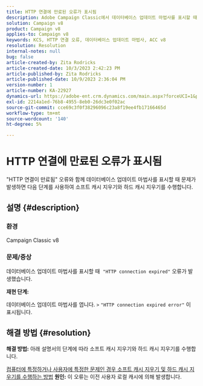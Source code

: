 ```yaml
---
title: HTTP 연결에 만료된 오류가 표시됨
description: Adobe Campaign Classic에서 데이터베이스 업데이트 마법사를 표시할 때 "HTTP 연결 만료 오류"를 수정하는 방법을 알아봅니다.
solution: Campaign v8
product: Campaign v8
applies-to: Campaign v8
keywords: KCS, HTTP 연결 오류, 데이터베이스 업데이트 마법사, ACC v8
resolution: Resolution
internal-notes: null
bug: false
article-created-by: Zita Rodricks
article-created-date: 10/3/2023 2:42:23 PM
article-published-by: Zita Rodricks
article-published-date: 10/9/2023 2:36:04 PM
version-number: 1
article-number: KA-22927
dynamics-url: https://adobe-ent.crm.dynamics.com/main.aspx?forceUCI=1&pagetype=entityrecord&etn=knowledgearticle&id=f0bd8a0c-fb61-ee11-be6e-6045bd006268
exl-id: 2214a1ed-76b8-4955-8eb0-26dc3e0f02ac
source-git-commit: cce69c3f0f38296096c23a8f19ee4fb17166465d
workflow-type: tm+mt
source-wordcount: '140'
ht-degree: 5%

---
```


# HTTP 연결에 만료된 오류가 표시됨


&quot;HTTP 연결이 만료됨&quot; 오류와 함께 데이터베이스 업데이트 마법사를 표시할 때 문제가 발생하면 다음 단계를 사용하여 소프트 캐시 지우기와 하드 캐시 지우기를 수행합니다.

## 설명 {#description}


### <b>환경</b>

Campaign Classic v8



### <b>문제/증상</b>

데이터베이스 업데이트 마법사를 표시할 때  `"HTTP connection expired"` 오류가 발생했습니다.

<b>재현 단계:</b>

데이터베이스 업데이트 마법사를 엽니다. `>`  `"HTTP connection expired error"` 이 표시됩니다.


## 해결 방법 {#resolution}

<b>해결 방법:</b>
아래 설명서의 단계에 따라 소프트 캐시 지우기와 하드 캐시 지우기를 수행합니다.

[컴퓨터에 특정하거나 사용자에 특정한 문제인 경우 소프트 캐시 지우기 및 하드 캐시 지우기를 수행하는 방법](https://experienceleague.adobe.com/docs/campaign-classic/using/getting-started/starting-with-adobe-campaign/faq/faq-campaign-config.html?lang=en#perform-soft-cache-clear)
<b>원인:</b>
이 오류는 이전 사용자 로컬 캐시에 의해 발생합니다.
